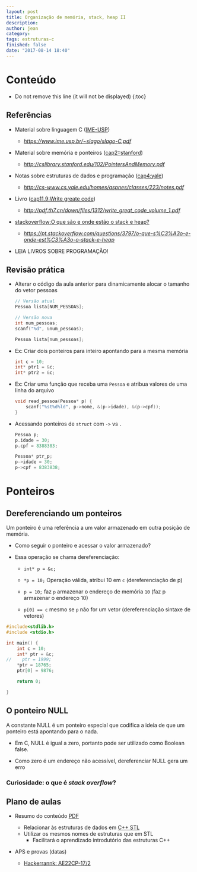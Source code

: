 ```yaml
---
layout: post
title: Organização de memória, stack, heap II
description: 
author: jean
category: 
tags: estruturas-c
finished: false
date: "2017-08-14 18:40"
---
```



# Conteúdo
- Do not remove this line (it will not be displayed)
{:toc}

## Referências
  - Material sobre linguagem C ([IME-USP](https://www.ime.usp.br/~slago/slago-C.pdf))
  
    + *https://www.ime.usp.br/~slago/slago-C.pdf*
  
  - Material sobre memória e ponteiros ([cap2::stanford](http://cslibrary.stanford.edu/102/PointersAndMemory.pdf))
  
    + *http://cslibrary.stanford.edu/102/PointersAndMemory.pdf*
  
  - Notas sobre estruturas de dados e programação ([cap4:yale](http://cs-www.cs.yale.edu/homes/aspnes/classes/223/notes.pdf))
  
    + *http://cs-www.cs.yale.edu/homes/aspnes/classes/223/notes.pdf*
  
  - Livro ([cap11.9:Write greate code](http://pdf.th7.cn/down/files/1312/write_great_code_volume_1.pdf))
  
    + *http://pdf.th7.cn/down/files/1312/write_great_code_volume_1.pdf*
  
  - [stackoverflow:O que são e onde estão o stack e heap?](https://pt.stackoverflow.com/questions/3797/o-que-s%C3%A3o-e-onde-est%C3%A3o-o-stack-e-heap)
  
    + *https://pt.stackoverflow.com/questions/3797/o-que-s%C3%A3o-e-onde-est%C3%A3o-o-stack-e-heap*
  
  
  - LEIA LIVROS SOBRE PROGRAMAÇÃO!
  
## Revisão prática
  - Alterar o código da aula anterior para dinamicamente alocar o tamanho do vetor pessoas
  
    ```cpp
    // Versão atual
    Pessoa lista[NUM_PESSOAS];
    
    // Versão nova
    int num_pessoas;
    scanf("%d", &num_pessoas);
    
    Pessoa lista[num_pessoas];
    ```
 
  - Ex: Criar dois ponteiros para inteiro apontando para a mesma memória
  
    ```cpp
    int c = 10;
    int* ptr1 = &c;
    int* ptr2 = &c;
    ``` 
    
  - Ex: Criar uma função que receba uma `Pessoa` e atribua valores de uma linha do arquivo
  
    ```cpp
    void read_pessoa(Pessoa* p) {
    	scanf("%st%d%ld", p->nome, &(p->idade), &(p->cpf));
    }
    ``` 
  
  - Acessando ponteiros de `struct` com `->` vs `.`
    
    ```cpp
    Pessoa p;
    p.idade = 30;
    p.cpf = 8388383;
    
    Pessoa* ptr_p;
    p->idade = 30;
    p->cpf = 8383838;
    ```
  

# Ponteiros


## Dereferenciando um ponteiros

Um ponteiro é uma referência a um valor armazenado em outra posição de memória.

  - Como seguir o ponteiro e acessar o valor armazenado?
  
  - Essa operação se chama dereferenciação:
  
    + `int* p = &c;`
    
    + `*p = 10;` Operação válida, atribui 10 em `c` (dereferenciação de p)
    
    + `p = 10;` faz `p` armazenar o endereço de memória `10` (faz p armazenar o endereço 10)
    
    + `p[0] == c` mesmo se `p` não for um vetor (dereferenciação sintaxe de vetores)
    
```cpp
#include<stdlib.h>
#include <stdio.h>

int main() {
    int c = 10;
    int* ptr = &c;
//    ptr = 1999;
    *ptr = 18765;
    ptr[0] = 9876;

    return 0;

}
```

## O ponteiro NULL

A constante NULL é um ponteiro especial que codifica a ideia de que um ponteiro está apontando para o nada.

  - Em C, NULL é igual a zero, portanto pode ser utilizado como Boolean false.
  
  - Como zero é um endereço não acessível, dereferenciar NULL gera um erro

### Curiosidade: o que é *stack overflow*?


## Plano de aulas
  - Resumo do conteúdo [PDF](../assets/AE22CP-172-plano.pdf)
    - Relacionar às estruturas de dados em [C++ STL](http://www.cplusplus.com/reference/stl/)
    - Utilizar os mesmos nomes de estruturas que em STL
      + Facilitará o aprendizado introdutório das estruturas C++ 
	
  - APS e provas (datas)
    - [Hackerrannk: AE22CP-17/2](https://www.hackerrank.com/ae22cp-17-2)
	
	
